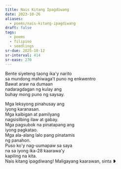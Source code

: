 ```yaml
---
title: Nais Kitang Ipagdiwang
date: 2023-10-26
aliases:
  - poems/nais-kitang-ipagdiwang
draft: false
tags:
  - poems
  - filipino
  - seedlings
sr-due: 2025-10-12
sr-interval: 414
sr-ease: 270
---
```

Bente siyeteng taong ika'y narito  
sa mundong mahiwaga't puno ng enkwentro  
Bawat araw na dumaan  
nadaragdagan ng kulay ang  
buhay mong puno ng saysay.

Mga leksyong pinahusay ang  
iyong karanasan.  
Mga kaibigan at pamilyang  
nagsisilbing ilaw at gabay.  
Mga pagsubok na pinatapang ang  
iyong pagkatao.  
Mga ala-alang lalo pang pinatamis  
ng panahon.  
Puso ko'y nag-uumapaw sa saya  
na sa iyong ika-28 kaarawa'y  
kapiling na kita.  
Nais kitang ipagdiwang!
Maligayang kaarawan, sinta ❥